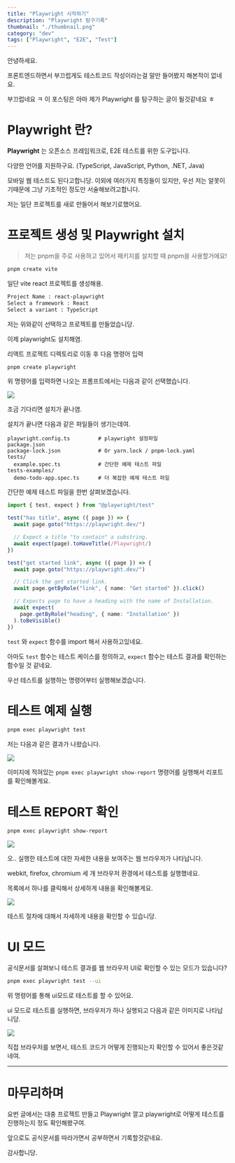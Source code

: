 ```yaml
---
title: "Playwright 시작하기"
description: "Playwright 탐구기록"
thumbnail: "./thumbnail.png"
category: "dev"
tags: ["Playwright", "E2E", "Test"]
---
```


안녕하세요.

프론트엔드하면서 부끄럽게도 테스트코드 작성이라는걸 말만 들어봤지 해본적이 없네요.

부끄럽네요 ㅋ 이 포스팅은 아마 제가 Playwright 를 탐구하는 글이 될것같네요 ㅎ

# Playwright 란?

**Playwright** 는 오픈소스 프레임워크로, E2E 테스트를 위한 도구입니다.

다양한 언어를 지원하구요. (TypeScript, JavaScript, Python, .NET, Java)

모바일 웹 테스트도 된다고합니당. 이외에 여러가지 특징들이 있지만, 우선 저는 알못이기때문에 그냥 기초적인 정도만 서술해보려고합니다.

저는 일단 프로젝트를 새로 만들어서 해보기로했어요.

# 프로젝트 생성 및 Playwright 설치

> 저는 pnpm을 주로 사용하고 있어서 패키지를 설치할 때 pnpm을 사용할거에요!

```bash
pnpm create vite
```

일단 vite react 프로젝트를 생성해용.

```bash
Project Name : react-playwright
Select a framework : React
Select a variant : TypeScript
```

저는 위와같이 선택하고 프로젝트를 만들었습니당.

이제 playwright도 설치해염.

리액트 프로젝트 디렉토리로 이동 후 다음 명령어 입력

```bash
pnpm create playwright
```

위 명령어를 입력하면 나오는 프롬프트에서는 다음과 같이 선택했습니다.

![](./bash01.png)

조금 기다리면 설치가 끝나염.

설치가 끝나면 다음과 같은 파일들이 생기는데여.

```
playwright.config.ts         # playwright 설정파일
package.json
package-lock.json            # Or yarn.lock / pnpm-lock.yaml
tests/
  example.spec.ts            # 간단한 예제 테스트 파일
tests-examples/
  demo-todo-app.spec.ts      # 더 복잡한 예제 테스트 파일
```

간단한 예제 테스트 파일을 한번 살펴보겠습니다.

```ts
import { test, expect } from "@playwright/test"

test("has title", async ({ page }) => {
  await page.goto("https://playwright.dev/")

  // Expect a title "to contain" a substring.
  await expect(page).toHaveTitle(/Playwright/)
})

test("get started link", async ({ page }) => {
  await page.goto("https://playwright.dev/")

  // Click the get started link.
  await page.getByRole("link", { name: "Get started" }).click()

  // Expects page to have a heading with the name of Installation.
  await expect(
    page.getByRole("heading", { name: "Installation" })
  ).toBeVisible()
})
```

`test` 와 `expect` 함수를 import 해서 사용하고있네요.

아마도 `test` 함수는 테스트 케이스를 정의하고, `expect` 함수는 테스트 결과를 확인하는 함수일 것 같네요.

우선 테스트를 실행하는 명령어부터 실행해보겠습니다.

# 테스트 예제 실행

```bash
pnpm exec playwright test
```

저는 다음과 같은 결과가 나왔습니다.

![](./test-result01.png)

이미지에 적혀있는 `pnpm exec playwright show-report` 명령어를 실행해서 리포트를 확인해볼게요.

# 테스트 REPORT 확인

```bash
pnpm exec playwright show-report
```

![](./test-result02.png)

오.. 실행한 테스트에 대한 자세한 내용을 보여주는 웹 브라우저가 나타납니다.

webkit, firefox, chromium 세 개 브라우저 환경에서 테스트를 실행했네요.

목록에서 하나를 클릭해서 상세하게 내용을 확인해볼게요.

![](./test-result03.png)

테스트 절차에 대해서 자세하게 내용을 확인할 수 있습니당.

# UI 모드

공식문서를 살펴보니 테스트 결과를 웹 브라우저 UI로 확인할 수 있는 모드가 있습니다?

```bash
pnpm exec playwright test --ui
```

위 명령어를 통해 ui모드로 테스트를 할 수 있어요.

ui 모드로 테스트를 실행하면, 브라우저가 하나 실행되고 다음과 같은 이미지로 나타납니당.

![](./ui-mode.png)

직접 브라우저를 보면서, 테스트 코드가 어떻게 진행되는지 확인할 수 있어서 좋은것같네여.

<hr />

# 마무리하며

요번 글에서는 대충 프로젝트 만들고 Playwright 깔고 playwright로 어떻게 테스트를 진행하는지 정도 확인해봤구여.

앞으로도 공식문서를 따라가면서 공부하면서 기록할것같네요.

감사합니당.
